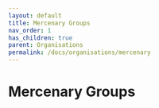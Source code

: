 ```yaml
---
layout: default
title: Mercenary Groups
nav_order: 1
has_children: true
parent: Organisations
permalink: /docs/organisations/mercenary
---
```


# Mercenary Groups